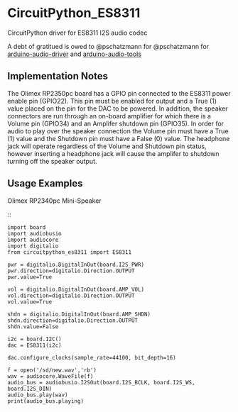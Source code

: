 # CircuitPython_ES8311
CircuitPython driver for ES8311 I2S audio codec

A debt of gratitued is owed to @pschatzmann for 
@pschatzmann for [arduino-audio-driver](https://github.com/pschatzmann/arduino-audio-driver) and [arduino-audio-tools](https://github.com/pschatzmann/arduino-audio-tools)


Implementation Notes
--------------------

The Olimex RP2350pc board has a GPIO pin connected to the ES8311 power enable
pin (GPIO22). This pin must be enabled for output and a True (1) value placed on 
the pin for the DAC to be powered. In addition, the speaker connectors are run
through an on-board amplifier for which there is a Volume pin (GPIO34) and an
Amplifer shutdown pin (GPIO35). In order for audio to play over the speaker connection
the Volume pin must have a True (1) value and the Shutdown pin must have a False (0)
value. The headphone jack will operate regardless of the Volume and Shutdown pin 
status, however inserting a headphone jack will cause the amplifer to shutdown turning
off the speaker output.

Usage Examples
--------------

Olimex RP2340pc Mini-Speaker


::

    import board
    import audiobusio
    import audiocore
    import digitalio
    from circuitpython_es8311 import ES8311

    pwr = digitalio.DigitalInOut(board.I2S_PWR)
    pwr.direction=digitalio.Direction.OUTPUT
    pwr.value=True

    vol = digitalio.DigitalInOut(board.AMP_VOL)
    vol.direction=digitalio.Direction.OUTPUT
    vol.value=True

    shdn = digitalio.DigitalInOut(board.AMP_SHDN)
    shdn.direction=digitalio.Direction.OUTPUT
    shdn.value=False

    i2c = board.I2C()
    dac = ES8311(i2c)

    dac.configure_clocks(sample_rate=44100, bit_depth=16)

    f = open('/sd/new.wav','rb')
    wav = audiocore.WaveFile(f)
    audio_bus = audiobusio.I2SOut(board.I2S_BCLK, board.I2S_WS, board.I2S_DIN)
    audio_bus.play(wav)
    print(audio_bus.playing)
